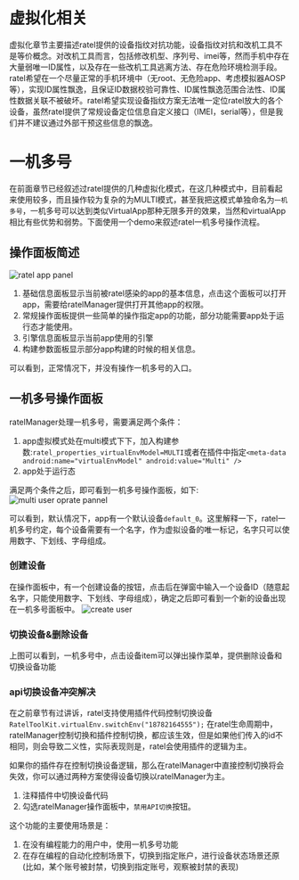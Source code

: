 # 虚拟化相关
虚拟化章节主要描述ratel提供的设备指纹对抗功能，设备指纹对抗和改机工具不是等价概念。对改机工具而言，包括修改机型、序列号、imei等，然而手机中存在大量弱唯一ID属性，以及存在一些改机工具逃离方法、存在危险环境检测手段。ratel希望在一个尽量正常的手机环境中（无root、无危险app、考虑模拟器AOSP等），实现ID属性飘逸，且保证ID数据校验可靠性、ID属性飘逸范围合法性、ID属性数据关联不被破坏。ratel希望实现设备指纹方案无法唯一定位ratel放大的各个设备，虽然ratel提供了常规设备定位信息自定义接口（IMEI，serial等），但是我们并不建议通过外部干预这些信息的飘逸。


# 一机多号
在前面章节已经叙述过ratel提供的几种虚拟化模式，在这几种模式中，目前看起来使用较多，而且操作较为复杂的为MULTI模式，甚至我把这模式单独命名为``一机多号``，一机多号可以达到类似VirtualApp那种无限多开的效果，当然和virtualApp相比有些优势和弱势。下面使用一个demo来叙述ratel一机多号操作流程。

## 操作面板简述

![ratel app panel](img/5_1_app_panel.jpg)

1. 基础信息面板显示当前被ratel感染的app的基本信息，点击这个面板可以打开app，需要给ratelManager提供打开其他app的权限。
2. 常规操作面板提供一些简单的操作指定app的功能，部分功能需要app处于运行态才能使用。
3. 引擎信息面板显示当前app使用的引擎
4. 构建参数面板显示部分app构建的时候的相关信息。

可以看到，正常情况下，并没有操作一机多号的入口。
## 一机多号操作面板

ratelManager处理一机多号，需要满足两个条件：
1. app虚拟模式处在multi模式下下，加入构建参数:``ratel_properties_virtualEnvModel=MULTI``或者在插件中指定``<meta-data android:name="virtualEnvModel" android:value="Multi" />``
2. app处于运行态

满足两个条件之后，即可看到一机多号操作面板，如下:
![multi user oprate pannel](img/5_2_multi_user_panel.jpg)

可以看到，默认情况下，app有一个默认设备``default_0``。这里解释一下，ratel一机多号约定，每个设备需要有一个名字，作为虚拟设备的唯一标记，名字只可以使用数字、下划线、字母组成。

### 创建设备
在操作面板中，有一个创建设备的按钮，点击后在弹窗中输入一个设备ID（随意起名字，只能使用数字、下划线、字母组成），确定之后即可看到一个新的设备出现在一机多号面板中。
![create user](img/5_3_create_user.jpg)

### 切换设备&删除设备
上图可以看到，一机多号中，点击设备item可以弹出操作菜单，提供删除设备和切换设备功能

### api切换设备冲突解决

在之前章节有过讲诉，ratel支持使用插件代码控制切换设备`` RatelToolKit.virtualEnv.switchEnv("18782164555");`` 在ratel生命周期中，ratelManager控制切换和插件控制切换，都应该生效，但是如果他们传入的id不相同，则会导致二义性，实际表现则是，ratel会使用插件的逻辑为主。

如果你的插件存在控制切换设备逻辑，那么在ratelManager中直接控制切换将会失效，你可以通过两种方案使得设备切换以ratelManager为主。
1. 注释插件中切换设备代码
2. 勾选ratelManager操作面板中，``禁用API切换``按钮。

这个功能的主要使用场景是：
1. 在没有编程能力的用户中，使用一机多号功能
2. 在存在编程的自动化控制场景下，切换到指定账户，进行设备状态场景还原(比如，某个账号被封禁，切换到指定账号，观察被封禁的表现)